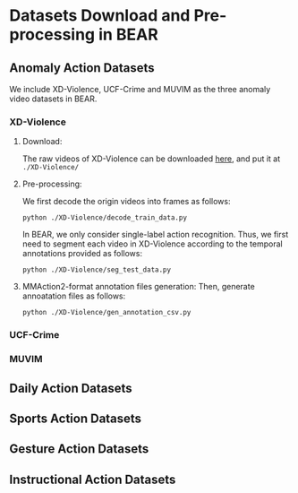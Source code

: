 # Datasets Download and Pre-processing in BEAR

## Anomaly Action Datasets
We include XD-Violence, UCF-Crime and MUVIM as the three anomaly video datasets in BEAR.

### XD-Violence
1. Download: 

    The raw videos of XD-Violence can be downloaded [here](https://roc-ng.github.io/XD-Violence/), and put it at `./XD-Violence/`

2. Pre-processing: 
    
    We first decode the origin videos into frames as follows:

    `python ./XD-Violence/decode_train_data.py`

    In BEAR, we only consider single-label action recognition. Thus, we first need to segment each video in XD-Violence according to the temporal annotations provided as follows:

    `python ./XD-Violence/seg_test_data.py`

3. MMAction2-format annotation files generation: Then, generate annoatation files as follows:
    
    `python ./XD-Violence/gen_annotation_csv.py`


### UCF-Crime

### MUVIM

## Daily Action Datasets

## Sports Action Datasets

## Gesture Action Datasets

## Instructional Action Datasets
